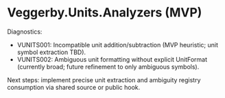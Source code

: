 # Veggerby.Units.Analyzers (MVP)

Diagnostics:

* VUNITS001: Incompatible unit addition/subtraction (MVP heuristic; unit symbol extraction TBD).
* VUNITS002: Ambiguous unit formatting without explicit UnitFormat (currently broad; future refinement to only ambiguous symbols).

Next steps: implement precise unit extraction and ambiguity registry consumption via shared source or public hook.

